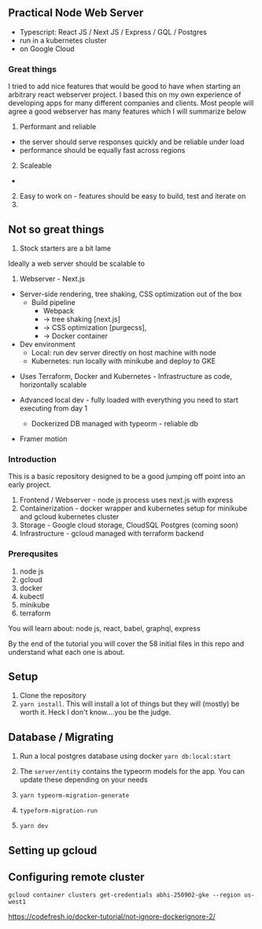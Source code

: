 ## Practical Node Web Server

- Typescript: React JS / Next JS / Express / GQL / Postgres
- run in a kubernetes cluster
- on Google Cloud

### Great things

I tried to add nice features that would be good to have when starting an arbitrary react webserver project. I based this on my own experience of developing apps for many different companies and clients. Most people will agree a good webserver has many features which I will summarize below

1. Performant and reliable

- the server should serve responses quickly and be reliable under load
- performance should be equally fast across regions

2. Scaleable

-

2. Easy to work on - features should be easy to build, test and iterate on
3.

## Not so great things

1. Stock starters are a bit lame

Ideally a web server should be scalable to

1. Webserver - Next.js

- Server-side rendering, tree shaking, CSS optimization out of the box
  - Build pipeline
    - Webpack
    - -> tree shaking [next.js]
    - -> CSS optimization [purgecss],
    - -> Docker container
- Dev environment
  - Local: run dev server directly on host machine with node
  - Kubernetes: run locally with minikube and deploy to GKE

* Uses Terraform, Docker and Kubernetes - Infrastructure as code, horizontally scalable
* Advanced local dev - fully loaded with everything you need to start executing from day 1

  - Dockerized DB managed with typeorm - reliable db

* Framer motion

### Introduction

This is a basic repository designed to be a good jumping off point into an early project.

1. Frontend / Webserver - node js process uses next.js with express
2. Containerization - docker wrapper and kubernetes setup for minikube and gcloud kubernetes cluster
3. Storage - Google cloud storage, CloudSQL Postgres (coming soon)
4. Infrastructure - gcloud managed with terraform backend

### Prerequsites

1. node js
2. gcloud
3. docker
4. kubectl
5. minikube
6. terraform

You will learn about: node js, react, babel, graphql, express

By the end of the tutorial you will cover the 58 initial files in this repo and understand what each one is about.

## Setup

1. Clone the repository
2. `yarn install`. This will install a lot of things but they will (mostly) be worth it. Heck I don't know....you be the judge.

## Database / Migrating

1. Run a local postgres database using docker `yarn db:local:start`

1. The `server/entity` contains the typeorm models for the app. You can update these depending on your needs
1. `yarn typeorm-migration-generate`
1. `typeform-migration-run`
1. `yarn dev`

## Setting up gcloud

## Configuring remote cluster

`gcloud container clusters get-credentials abhi-250902-gke --region us-west1`

https://codefresh.io/docker-tutorial/not-ignore-dockerignore-2/
